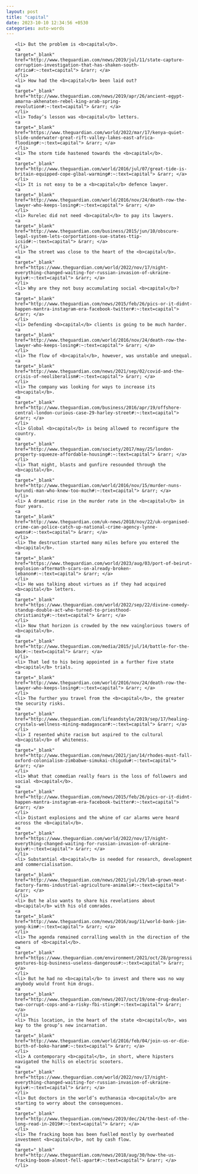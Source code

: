 ```yaml
---
layout: post
title: "capital"
date: 2023-10-10 12:34:56 +0530
categories: auto-words
---
```

<ol>

    <li> But the problem is <b>capital</b>.
    <a 
    target="_blank" 
    href="http://www.theguardian.com/news/2019/jul/11/state-capture-corruption-investigation-that-has-shaken-south-africa#:~:text=capital"> &rarr; </a>
    </li>
    <li> How had the <b>capital</b> been laid out?
    <a 
    target="_blank" 
    href="http://www.theguardian.com/news/2019/apr/26/ancient-egypt-amarna-akhenaten-rebel-king-arab-spring-revolution#:~:text=capital"> &rarr; </a>
    </li>
    <li> Today’s lesson was <b>capital</b> letters.
    <a 
    target="_blank" 
    href="https://www.theguardian.com/world/2022/mar/17/kenya-quiet-slide-underwater-great-rift-valley-lakes-east-africa-flooding#:~:text=capital"> &rarr; </a>
    </li>
    <li> The storm tide hastened towards the <b>capital</b>.
    <a 
    target="_blank" 
    href="http://www.theguardian.com/world/2016/jul/07/great-tide-is-britain-equipped-cope-glbal-warming#:~:text=capital"> &rarr; </a>
    </li>
    <li> It is not easy to be a <b>capital</b> defence lawyer.
    <a 
    target="_blank" 
    href="http://www.theguardian.com/world/2016/nov/24/death-row-the-lawyer-who-keeps-losing#:~:text=capital"> &rarr; </a>
    </li>
    <li> Rurelec did not need <b>capital</b> to pay its lawyers.
    <a 
    target="_blank" 
    href="http://www.theguardian.com/business/2015/jun/10/obscure-legal-system-lets-corportations-sue-states-ttip-icsid#:~:text=capital"> &rarr; </a>
    </li>
    <li> The street was close to the heart of the <b>capital</b>.
    <a 
    target="_blank" 
    href="https://www.theguardian.com/world/2022/nov/17/night-everything-changed-waiting-for-russian-invasion-of-ukraine-kyiv#:~:text=capital"> &rarr; </a>
    </li>
    <li> Why are they not busy accumulating social <b>capital</b>?
    <a 
    target="_blank" 
    href="http://www.theguardian.com/news/2015/feb/26/pics-or-it-didnt-happen-mantra-instagram-era-facebook-twitter#:~:text=capital"> &rarr; </a>
    </li>
    <li> Defending <b>capital</b> clients is going to be much harder.
    <a 
    target="_blank" 
    href="http://www.theguardian.com/world/2016/nov/24/death-row-the-lawyer-who-keeps-losing#:~:text=capital"> &rarr; </a>
    </li>
    <li> The flow of <b>capital</b>, however, was unstable and unequal.
    <a 
    target="_blank" 
    href="http://www.theguardian.com/news/2021/sep/02/covid-and-the-crisis-of-neoliberalism#:~:text=capital"> &rarr; </a>
    </li>
    <li> The company was looking for ways to increase its <b>capital</b>.
    <a 
    target="_blank" 
    href="http://www.theguardian.com/business/2016/apr/19/offshore-central-london-curious-case-29-harley-street#:~:text=capital"> &rarr; </a>
    </li>
    <li> Global <b>capital</b> is being allowed to reconfigure the country.
    <a 
    target="_blank" 
    href="http://www.theguardian.com/society/2017/may/25/london-property-squeeze-affordable-housing#:~:text=capital"> &rarr; </a>
    </li>
    <li> That night, blasts and gunfire resounded through the <b>capital</b>.
    <a 
    target="_blank" 
    href="http://www.theguardian.com/world/2016/nov/15/murder-nuns-burundi-man-who-knew-too-much#:~:text=capital"> &rarr; </a>
    </li>
    <li> A dramatic rise in the murder rate in the <b>capital</b> in four years.
    <a 
    target="_blank" 
    href="http://www.theguardian.com/uk-news/2018/nov/22/uk-organised-crime-can-police-catch-up-national-crime-agency-lynne-owens#:~:text=capital"> &rarr; </a>
    </li>
    <li> The destruction started many miles before you entered the <b>capital</b>.
    <a 
    target="_blank" 
    href="https://www.theguardian.com/world/2023/aug/03/port-of-beirut-explosion-aftermath-scars-on-already-broken-lebanon#:~:text=capital"> &rarr; </a>
    </li>
    <li> He was talking about virtues as if they had acquired <b>capital</b> letters.
    <a 
    target="_blank" 
    href="https://www.theguardian.com/world/2022/sep/22/divine-comedy-standup-double-act-who-turned-to-priesthood-christianity#:~:text=capital"> &rarr; </a>
    </li>
    <li> Now that horizon is crowded by the new vainglorious towers of <b>capital</b>.
    <a 
    target="_blank" 
    href="http://www.theguardian.com/media/2015/jul/14/battle-for-the-bbc#:~:text=capital"> &rarr; </a>
    </li>
    <li> That led to his being appointed in a further five state <b>capital</b> trials.
    <a 
    target="_blank" 
    href="http://www.theguardian.com/world/2016/nov/24/death-row-the-lawyer-who-keeps-losing#:~:text=capital"> &rarr; </a>
    </li>
    <li> The further you travel from the <b>capital</b>, the greater the security risks.
    <a 
    target="_blank" 
    href="http://www.theguardian.com/lifeandstyle/2019/sep/17/healing-crystals-wellness-mining-madagascar#:~:text=capital"> &rarr; </a>
    </li>
    <li> I resented white racism but aspired to the cultural <b>capital</b> of whiteness.
    <a 
    target="_blank" 
    href="http://www.theguardian.com/news/2021/jan/14/rhodes-must-fall-oxford-colonialism-zimbabwe-simukai-chigudu#:~:text=capital"> &rarr; </a>
    </li>
    <li> What that comedian really fears is the loss of followers and social <b>capital</b>.
    <a 
    target="_blank" 
    href="http://www.theguardian.com/news/2015/feb/26/pics-or-it-didnt-happen-mantra-instagram-era-facebook-twitter#:~:text=capital"> &rarr; </a>
    </li>
    <li> Distant explosions and the whine of car alarms were heard across the <b>capital</b>.
    <a 
    target="_blank" 
    href="https://www.theguardian.com/world/2022/nov/17/night-everything-changed-waiting-for-russian-invasion-of-ukraine-kyiv#:~:text=capital"> &rarr; </a>
    </li>
    <li> Substantial <b>capital</b> is needed for research, development and commercialisation.
    <a 
    target="_blank" 
    href="http://www.theguardian.com/news/2021/jul/29/lab-grown-meat-factory-farms-industrial-agriculture-animals#:~:text=capital"> &rarr; </a>
    </li>
    <li> But he also wants to share his revelations about <b>capital</b> with his old comrades.
    <a 
    target="_blank" 
    href="http://www.theguardian.com/news/2016/aug/11/world-bank-jim-yong-kim#:~:text=capital"> &rarr; </a>
    </li>
    <li> The agenda remained corralling wealth in the direction of the owners of <b>capital</b>.
    <a 
    target="_blank" 
    href="https://www.theguardian.com/environment/2021/oct/28/progressive-gestures-big-business-useless-dangerous#:~:text=capital"> &rarr; </a>
    </li>
    <li> But he had no <b>capital</b> to invest and there was no way anybody would front him drugs.
    <a 
    target="_blank" 
    href="http://www.theguardian.com/news/2017/oct/19/one-drug-dealer-two-corrupt-cops-and-a-risky-fbi-sting#:~:text=capital"> &rarr; </a>
    </li>
    <li> This location, in the heart of the state <b>capital</b>, was key to the group’s new incarnation.
    <a 
    target="_blank" 
    href="http://www.theguardian.com/world/2016/feb/04/join-us-or-die-birth-of-boko-haram#:~:text=capital"> &rarr; </a>
    </li>
    <li> A contemporary <b>capital</b>, in short, where hipsters navigated the hills on electric scooters.
    <a 
    target="_blank" 
    href="https://www.theguardian.com/world/2022/nov/17/night-everything-changed-waiting-for-russian-invasion-of-ukraine-kyiv#:~:text=capital"> &rarr; </a>
    </li>
    <li> But doctors in the world’s euthanasia <b>capital</b> are starting to worry about the consequences.
    <a 
    target="_blank" 
    href="http://www.theguardian.com/news/2019/dec/24/the-best-of-the-long-read-in-2019#:~:text=capital"> &rarr; </a>
    </li>
    <li> The fracking boom has been fuelled mostly by overheated investment <b>capital</b>, not by cash flow.
    <a 
    target="_blank" 
    href="http://www.theguardian.com/news/2018/aug/30/how-the-us-fracking-boom-almost-fell-apart#:~:text=capital"> &rarr; </a>
    </li>